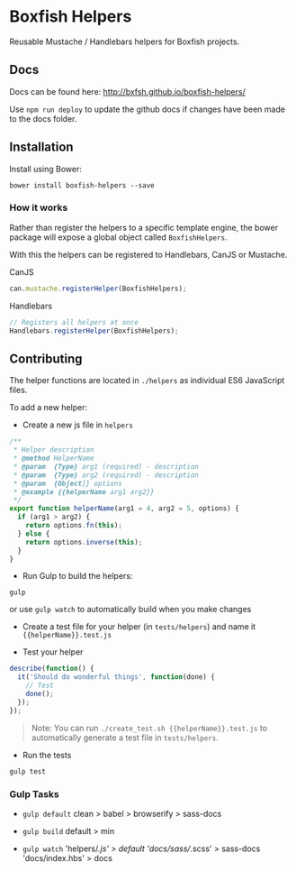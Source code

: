# Boxfish Helpers
Reusable Mustache / Handlebars helpers for Boxfish projects.

## Docs
Docs can be found here: http://bxfsh.github.io/boxfish-helpers/

Use `npm run deploy` to update the github docs if changes have been made to the docs folder.

## Installation
Install using Bower:
```shell
bower install boxfish-helpers --save
```

### How it works
Rather than register the helpers to a specific template engine,
the bower package will expose a global object called `BoxfishHelpers`.

With this the helpers can be registered to Handlebars, CanJS or Mustache.

CanJS
```javascript
can.mustache.registerHelper(BoxfishHelpers);
```

Handlebars
```javascript
// Registers all helpers at once
Handlebars.registerHelper(BoxfishHelpers);
```

## Contributing
The helper functions are located in `./helpers` as individual ES6 JavaScript files.

To add a new helper:

* Create a new js file in `helpers`
```javascript
/**
 * Helper description
 * @method HelperName
 * @param  {Type} arg1 (required) - description
 * @param  {Type} arg2 (required) - description
 * @param  {Object]} options
 * @example {{helperName arg1 arg2}}
 */
export function helperName(arg1 = 4, arg2 = 5, options) {
  if (arg1 > arg2) {
    return options.fn(this);
  } else {
    return options.inverse(this);
  }
}
```

* Run Gulp to build the helpers:
```shell
gulp
```

or use `gulp watch` to automatically build when you make changes

* Create a test file for your helper (in `tests/helpers`) and name it
`{{helperName}}.test.js`

* Test your helper
```javascript
describe(function() {
  it('Should do wonderful things', function(done) {
    // Test
    done();
  });
});
```

> Note: You can run `./create_test.sh {{helperName}}.test.js` to automatically generate a test file in `tests/helpers`.

* Run the tests
```shell
gulp test
```

### Gulp Tasks

* `gulp default`
clean > babel > browserify > sass-docs

* `gulp build`
default > min

* `gulp watch`
'helpers/*.js' > default
'docs/sass/*.scss' > sass-docs
'docs/index.hbs' > docs
